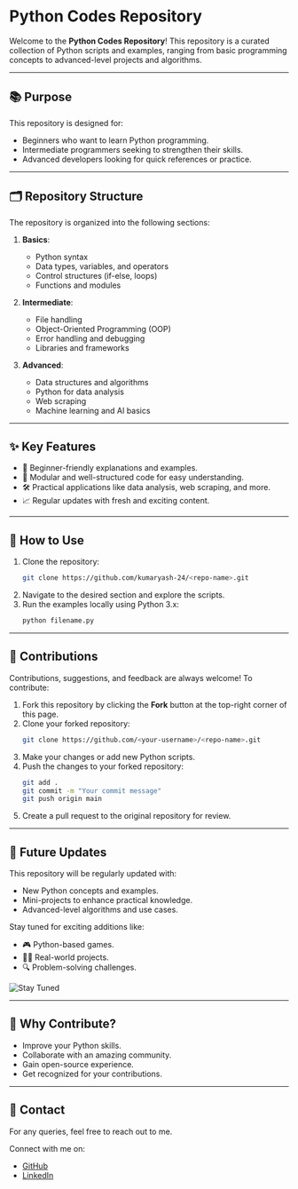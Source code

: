 # Python Codes Repository

Welcome to the **Python Codes Repository**! This repository is a curated collection of Python scripts and examples, ranging from basic programming concepts to advanced-level projects and algorithms.

---

## 📚 **Purpose**
This repository is designed for:
- Beginners who want to learn Python programming.
- Intermediate programmers seeking to strengthen their skills.
- Advanced developers looking for quick references or practice.

---

## 🗂 **Repository Structure**

The repository is organized into the following sections:

1. **Basics**:
   - Python syntax
   - Data types, variables, and operators
   - Control structures (if-else, loops)
   - Functions and modules

2. **Intermediate**:
   - File handling
   - Object-Oriented Programming (OOP)
   - Error handling and debugging
   - Libraries and frameworks

3. **Advanced**:
   - Data structures and algorithms
   - Python for data analysis
   - Web scraping
   - Machine learning and AI basics

---

## ✨ **Key Features**
- 🌟 Beginner-friendly explanations and examples.
- 🧩 Modular and well-structured code for easy understanding.
- 🛠 Practical applications like data analysis, web scraping, and more.
- 📈 Regular updates with fresh and exciting content.

---

## 🚀 **How to Use**
1. Clone the repository:
   ```bash
   git clone https://github.com/kumaryash-24/<repo-name>.git
   ```
2. Navigate to the desired section and explore the scripts.
3. Run the examples locally using Python 3.x:
   ```bash
   python filename.py
   ```

<!-- 
<div>
    <img src="https://user-images.githubusercontent.com/74038190/212749168-86d6c7ab-98da-409b-998f-c5b74721badd.gif" alt="Centered GIF">
</div>
-->


---

## 🤝 **Contributions**
Contributions, suggestions, and feedback are always welcome! To contribute:
1. Fork this repository by clicking the **Fork** button at the top-right corner of this page.
2. Clone your forked repository:
   ```bash
   git clone https://github.com/<your-username>/<repo-name>.git
   ```
3. Make your changes or add new Python scripts.
4. Push the changes to your forked repository:
   ```bash
   git add .
   git commit -m "Your commit message"
   git push origin main
   ```
5. Create a pull request to the original repository for review.


---

## 🔮 **Future Updates**
This repository will be regularly updated with:
- New Python concepts and examples.
- Mini-projects to enhance practical knowledge.
- Advanced-level algorithms and use cases.

Stay tuned for exciting additions like:
- 🎮 Python-based games.
- 🧑‍💻 Real-world projects.
- 🔍 Problem-solving challenges.

![Stay Tuned](https://media.giphy.com/media/l3vR85PnGsBwu1PFK/giphy.gif)

---

## 🌟 **Why Contribute?**
- Improve your Python skills.
- Collaborate with an amazing community.
- Gain open-source experience.
- Get recognized for your contributions.

---

## 📧 **Contact**
For any queries, feel free to reach out to me.

Connect with me on:
- [GitHub](https://github.com/kumaryash-24)
- [LinkedIn](https://www.linkedin.com/in/kumar-yash-592973227/)
